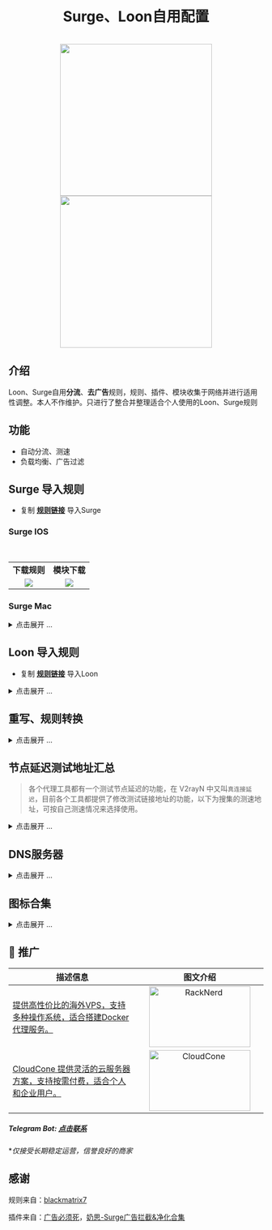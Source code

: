 <h1 align="center">Surge、Loon自用配置</h1>

<p align="center">
<br>
<img src="https://cdn.jsdelivr.net/gh/dqzboy/Images@main/picture/surge_01.png" width="300"></img>
<img src="https://cdn.jsdelivr.net/gh/dqzboy/Images@main/picture/surge_02.png" width="300"></img>
</p>

## 介绍
Loon、Surge自用**分流**、**去广告**规则，规则、插件、模块收集于网络并进行适用性调整。本人不作维护。只进行了整合并整理适合个人使用的Loon、Surge规则

## 功能
- 自动分流、测速
- 负载均衡、广告过滤

## Surge 导入规则
- 复制 **[规则链接](https://raw.githubusercontent.com/dqzboy/Loon_Surge_Rule/refs/heads/main/conf/Surge/Surge.conf)** 导入Surge

### Surge IOS
<br/>
<table>
    <tr>
      <td width="50%" align="center"><b>下载规则</b></td>
      <td width="50%" align="center"><b>模块下载</b></td>
    </tr>
    <tr>
        <td width="50%" align="center"><img src="https://cdn.jsdelivr.net/gh/dqzboy/Images/dqzboy-proxy/surge-ios01.png?raw=true"></td>
        <td width="50%" align="center"><img src="https://cdn.jsdelivr.net/gh/dqzboy/Images/dqzboy-proxy/surge-ios02.png?raw=true"></td>
    </tr>
</table>

### Surge Mac
<details>
<summary>点击展开 ...</summary>
    
<br/>
<table>
    <tr>
      <td width="50%" align="center"><b>Surge Mac下载配置</b></td>
    </tr>
    <tr>
        <td width="50%" align="center"><img src="https://cdn.jsdelivr.net/gh/dqzboy/Images/dqzboy-proxy/surge-mac01.png?raw=true"></td>
    </tr>
</table>
</details>

## Loon 导入规则
- 复制 **[规则链接](https://raw.githubusercontent.com/dqzboy/Loon_Surge_Rule/refs/heads/main/conf/Loon/Loon.conf)** 导入Loon

<details>
<summary>点击展开 ...</summary>
    
<br/>
<table>
    <tr>
      <td width="50%" align="center"><b>配置管理</b></td>
      <td width="50%" align="center"><b>下载规则</b></td>
    </tr>
    <tr>
        <td width="50%" align="center"><img src="https://cdn.jsdelivr.net/gh/dqzboy/Images/dqzboy-proxy/loon-ios01.png?raw=true"></td>
        <td width="50%" align="center"><img src="https://cdn.jsdelivr.net/gh/dqzboy/Images/dqzboy-proxy/loon-ios02.png?raw=true"></td>
    </tr>
</table>
</details>

## 重写、规则转换
<details>
<summary>点击展开 ...</summary>
    
**（1）** 首先在你的软件安装`Script-Hub`
- GitHub连接：[Script-Hub](https://github.com/Script-Hub-Org/Script-Hub)

**（2）** 通过浏览器打开 `Script-Hub` 
- https://script.hub

**（3）** 规则转换

<br/>
<table>
    <tr>
      <td width="50%" align="center"><b>规则转换</b></td>
      <td width="50%" align="center"><b>导入规则</b></td>
    </tr>
    <tr>
        <td width="50%" align="center"><img src="https://github.com/user-attachments/assets/d9b1317b-13eb-4c4c-a9ae-042bc3bde551?raw=true"></td>
        <td width="50%" align="center"><img src="https://github.com/user-attachments/assets/eb595b74-1cdb-46eb-91a7-d51df7d7c41c?raw=true"></td>
    </tr>
</table>
</details>

## 节点延迟测试地址汇总

> 各个代理工具都有一个测试节点延迟的功能，在 V2rayN 中又叫`真连接延迟`，目前各个工具都提供了修改测试链接地址的功能，以下为搜集的测速地址，可按自己测速情况来选择使用。

<details>
<summary>点击展开 ...</summary>
    
- 1、Apple：对中国大陆和境外都是最友好的
```
http://www.apple.com/library/test/success.html
```

- 2、高通：对中国大陆和境外都是最友好的
```
http://www.qualcomm.cn/generate_204
```

- 3、Cloudflare：境外代理节点好用，对中国大陆不友好（代理测试会使用CDN优选，不准确）
```
http://cp.cloudflare.com/generate_204
```

- 4、Google：各大代理工具都默认使用的地址，对中国大陆和境外都比较友好
```
http://www.gstatic.com/generate_204
```

- 5、Microsoft：入口一般
```
http://www.msftconnecttest.com/connecttest.txt
```

</details>

## DNS服务器

<details>
<summary>点击展开 ...</summary>
    
#### DNS over UDP：
```
# 阿里
223.5.5.5
223.6.6.6
2400:3200::1
2400:3200:baba::1

# 火山引擎(延迟高)
180.184.1.1
180.184.2.2
```

### DNV-over-HTTP/2
```
# 阿里
https://dns.alidns.com/dns-query, 
https://223.5.5.5/dns-query
https://223.6.6.6/dns-query

# 腾讯
https://1.12.12.12/dns-query
https://120.53.53.53/dns-query
https://doh.pub/dns-query

# 海外
https://9.9.9.9/dns-query
https://doh.apad.pro/dns-query
https://1.1.1.1/dns-query
```

### DNV-over-HTTP/3
```
# 阿里
h3://dns.alidns.com/dns-query
h3://223.5.5.5/dns-query
h3://223.6.6.6/dns-query
```

### DNV-over-QUIC
```
# 阿里
quic://dns.alidns.com:853
quic://223.5.5.5:853
quic://223.6.6.6:853
```
</details>

## 图标合集

<details>
<summary>点击展开 ...</summary>
    
[Weigeshen整合图标合集](https://raw.githubusercontent.com/weigeshen/-/main/TuBiao/TuBiaoDingYue.json)

[fmz200の图标合集](https://raw.githubusercontent.com/fmz200/wool_scripts/main/icons/icons-all.json)

[QureColor图标合集](https://raw.githubusercontent.com/Koolson/Qure/master/Other/QureColor.json)

[离歌图标集](https://raw.githubusercontent.com/lige47/QuanX-icon-rule/main/ligeicon-surge.json)
</details>

## 💌 推广

<table>
  <thead>
    <tr>
      <th width="50%" align="center">描述信息</th>
      <th width="50%" align="center">图文介绍</th>
    </tr>
  </thead>
  <tbody>
    <!-- 第一个广告：RackNerd -->
    <tr>
      <td width="50%" align="left">
        <a href="https://dqzboy.github.io/proxyui/racknerd" target="_blank">提供高性价比的海外VPS，支持多种操作系统，适合搭建Docker代理服务。</a>
      </td>
      <td width="50%" align="center">
        <a href="https://dqzboy.github.io/proxyui/racknerd" target="_blank">
          <img src="https://cdn.jsdelivr.net/gh/dqzboy/Images/dqzboy-proxy/Image_2025-07-07_16-14-49.png?raw=true" alt="RackNerd" width="200" height="120">
        </a>
      </td>
    </tr>
    <!-- 第二个广告：CloudCone -->
    <tr>
      <td width="50%" align="left">
        <a href="https://dqzboy.github.io/proxyui/CloudCone" target="_blank">CloudCone 提供灵活的云服务器方案，支持按需付费，适合个人和企业用户。</a>
      </td>
      <td width="50%" align="center">
        <a href="https://dqzboy.github.io/proxyui/CloudCone" target="_blank">
          <img src="https://cdn.jsdelivr.net/gh/dqzboy/Images/dqzboy-proxy/111.png?raw=true" alt="CloudCone" width="200" height="120">
        </a>
      </td>
    </tr>
  </tbody>
</table>

##### *Telegram Bot: [点击联系](https://t.me/WiseAidBot)*
**仅接受长期稳定运营，信誉良好的商家*

## 感谢
规则来自：[blackmatrix7](https://github.com/blackmatrix7/ios_rule_script/tree/master/rule/Loon)

插件来自：[广告必须死](https://raw.githubusercontent.com/fmz200/wool_scripts/main/Loon/plugin/blockAds.plugin)，[奶思-Surge广告拦截&净化合集](https://raw.githubusercontent.com/fmz200/wool_scripts/main/Surge/module/blockAds.module)

